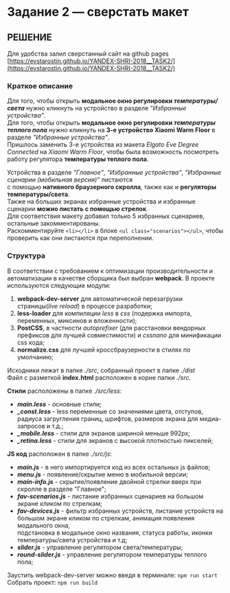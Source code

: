 # Задание 2 — сверстать макет

## РЕШЕНИЕ
Для удобства залил сверстанный сайт на github pages [https://evstarostin.github.io/YANDEX-SHRI-2018__TASK2/](https://evstarostin.github.io/YANDEX-SHRI-2018__TASK2/) 

### Краткое описание
Для того, чтобы открыть **модальное окно регулировки *температуры/света*** нужно кликнуть на устройство в разделе *"Избранные устройства"*.  
Для того, чтобы открыть **модальное окно регулировки *температуры теплого пола*** нужно кликнуть на **3-е устройство Xiaomi Warm Floor** в разделе *"Избранные устройства"*.  
Пришлось заменить 3-е устройства из макета *Elgato Eve Degree Connected* на *Xiaomi Warm Floor*, чтобы была возможность посмотреть работу регулятора **температуры теплого пола**.  
  
Устройства в разделе *"Главное"*, *"Избранные устройства"*, *"Избранные сценарии (мобильная версия)"* листаются  
с помощью **нативного браузерного скролла**, также как и **регуляторы температуры/света**.  
Также на больших экранах избранные устройства и избранные сценарии **можно листать с помощью стрелок**.  
Для соответствия макету добавил только 5 избранных сценариев, остальные закомментированы.  
Раскомментируйте `<li></li>` в блоке `<ul class="scenarios"></ul>`, чтобы проверить как они листаются при переполнении.  
  
### Структура
В соответствии с требованием к оптимизации производительности и автоматизации в качестве сборщика был выбран **webpack**. 
В проекте используются следующие модули:  
1. **webpack-dev-server** для автоматической перезагрузки страницы(*live reload*) в процессе разработки;
2. **less-loader** для компиляции *less* в *css* (подержка импорта, переменных, миксинов и вложенности);
3. **PostCSS**, в частности *autoprefixer* (для расстановки вендорных префиксов для лучшей совместимости) и *cssnano* для минификации css кода;
4. **normalize.css** для лучшей кроссбраузерности в стилях по умолчанию;

Исходники лежат в папке *./src*, собранный проект в папке *./dist*  
Файл с разметкой **index.html** расположен в корне папки *./src*.  
  
**Стили** расположены в папке *./src/less*:  
- ***main.less*** - основные стили;  
- ***_const.less*** - less переменные со значениями цвета, отступов, радиуса загругления границ, шрифтов, размеров экрана для медиа-запросов и т.д.;  
- ***_mobile.less*** - стили для экранов шириной меньше 992px;  
- ***_retina.less*** - стили для экранов с высокой плотностью пикселей;  
  
**JS код** расположен в папке *./src/js*:  
- ***main.js*** - в него импортируется код из всех остальных js файлов;  
- ***menu.js*** - появление/скрытие меню в мобильной версии;  
- ***main-info.js*** - скрытие/появление двойной стрелки вверх при скролле в разделе "Главное";  
- ***fav-scenarios.js*** - листание избранных сценариев на большом экране кликом по стрелкам;  
- ***fav-devices.js*** - фильтр избранных устройств, листание устройств на большом экране кликом по стрелкам, анимация появления модального окна,  
  подстановка в модальное окно названия, статуса работы, иконки температуры/света устройства и т.д;  
- ***slider.js*** - управление регулятором света/температуры;  
- ***round-slider.js*** - управление регулятором температуры теплого пола;  

Заустить webpack-dev-server можно введя в терминале: `npm run start`   
Собрать проект: `npm run build`    

